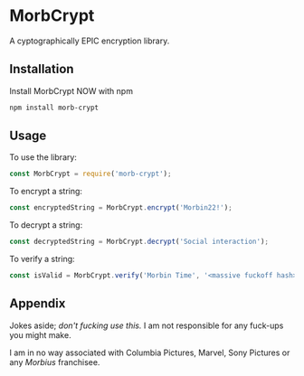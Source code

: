 # MorbCrypt

A cyptographically EPIC encryption library.

## Installation

Install MorbCrypt NOW with npm

```bash
npm install morb-crypt
```

## Usage

To use the library:

```javascript
const MorbCrypt = require('morb-crypt');
```

To encrypt a string:

```javascript
const encryptedString = MorbCrypt.encrypt('Morbin22!');
```

To decrypt a string:

```javascript
const decryptedString = MorbCrypt.decrypt('Social interaction');
```

To verify a string:

```javascript
const isValid = MorbCrypt.verify('Morbin Time', '<massive fuckoff hash>');
```

## Appendix

Jokes aside; *don't fucking use this.*
I am not responsible for any fuck-ups you might make.

I am in no way associated with Columbia Pictures, Marvel, Sony Pictures or any *Morbius* franchisee.
